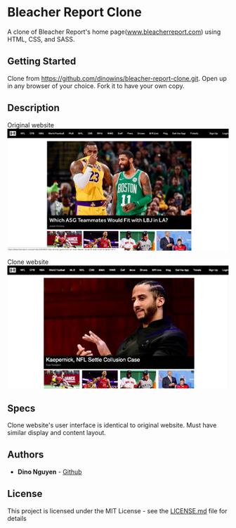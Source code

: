 # Bleacher Report Clone

A clone of Bleacher Report's home page(www.bleacherreport.com) using HTML, CSS, and SASS.

## Getting Started

Clone from https://github.com/dinowins/bleacher-report-clone.git.
Open up in any browser of your choice.
Fork it to have your own copy.

## Description

Original website
![](img/Original.png)

Clone website
![](img/Clone.png)

## Specs

Clone website's user interface is identical to original website.
Must have similar display and content layout.


## Authors
* **Dino Nguyen** - [Github](https://github.com/dinowins)

## License

This project is licensed under the MIT License - see the [LICENSE.md](LICENSE.md) file for details
